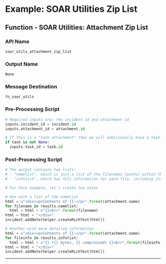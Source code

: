 <!--
    DO NOT MANUALLY EDIT THIS FILE
    THIS FILE IS AUTOMATICALLY GENERATED WITH resilient-sdk codegen
    Generated with resilient-sdk v51.0.2.2.1096
-->

# Example: SOAR Utilities Zip List

## Function - SOAR Utilities: Attachment Zip List

### API Name
`soar_utils_attachment_zip_list`

### Output Name
`None`

### Message Destination
`fn_soar_utils`

### Pre-Processing Script
```python
# Required inputs are: the incident id and attachment id
inputs.incident_id = incident.id
inputs.attachment_id = attachment.id

# If this is a "task attachment" then we will additionally have a task-id
if task is not None:
  inputs.task_id = task.id
```

### Post-Processing Script
```python
# The output contains two lists:
# - "namelist", which is just a list of the filenames (paths) within the zip file,
# - "infolist", which has full information for each file, including its name, size, and so on.

# For this example, let's create two notes

# One with a list of the namelist
html = u"<div><p>Contents of {}:</p>".format(attachment.name)
for filename in results.namelist:
  html = html + u"{}<br>".format(filename)
html = html + "</div>"
incident.addNote(helper.createRichText(html))

# Another with more detailed information
html = u"<div><p>Contents of {}:</p>".format(attachment.name)
for fileinfo in results.infolist:
  html = html + u"{} ({} bytes, {} compressed) {}<br>".format(fileinfo["filename"], fileinfo["file_size"], fileinfo["compress_size"], fileinfo["comment"])
html = html + "</div>"
incident.addNote(helper.createRichText(html))

```

---

